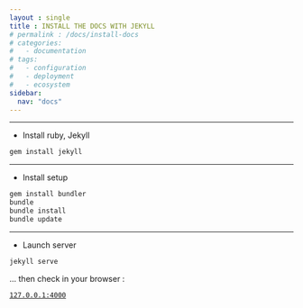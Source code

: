 ```yaml
---
layout : single
title : INSTALL THE DOCS WITH JEKYLL
# permalink : /docs/install-docs
# categories:
#   - documentation
# tags:
#   - configuration
#   - deployment
#   - ecosystem
sidebar:
  nav: "docs"
---
```



--------

- Install ruby, Jekyll

``` bash
gem install jekyll
```

---
- Install setup

``` bash
gem install bundler
bundle
bundle install
bundle update
```

---
- Launch server

``` bash
jekyll serve
```

... then check in your browser :

[`127.0.0.1:4000`](127.0.0.1:4000)
